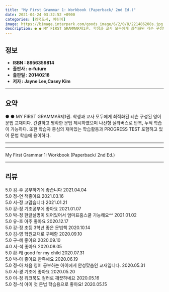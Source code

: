 ```yaml
---
title: "My First Grammar 1: Workbook (Paperback/ 2nd Ed.)"
date: 2021-04-24 03:32:52 +0900
categories: [외국도서, 어린이]
image: https://bimage.interpark.com/goods_image/6/2/0/8/221486208s.jpg
description: ● ● MY FIRST GRAMMAR제1권. 학생과 교사 모두에게 최적화된 레슨 구성된 영어 문법 교재이다. 간결하고 명확한 문법 제시하였으며 나선형 실라버스로 반복, 누적 학습이 가능하다. 또한 학습자 중심의 재미있는 학습활동과 PROGRESS TEST 포함하고 있어 문법 학습에
---
```


## **정보**

- **ISBN : 8956359814**
- **출판사 : e-future**
- **출판일 : 20140218**
- **저자 : Jayne Lee,Casey Kim**

------



## **요약**

●  ●  MY FIRST GRAMMAR제1권. 학생과 교사 모두에게 최적화된 레슨 구성된 영어 문법 교재이다. 간결하고 명확한 문법 제시하였으며 나선형 실라버스로 반복, 누적 학습이 가능하다. 또한 학습자 중심의 재미있는 학습활동과 PROGRESS TEST 포함하고 있어 문법 학습에 용이하다.

------



------


My First Grammar 1: Workbook (Paperback/ 2nd Ed.) 

------


## **리뷰** 

5.0 김-주 공부하기에 좋습니다 2021.04.04 <br/>5.0 정-연 책좋아요 2021.03.16 <br/>5.0 서-정 고맙습니다  2021.01.21 <br/>5.0 강-정 기초공부에 좋아요 2021.01.07 <br/>5.0 박-정 한글설명이 되어있어서 엄마표홈스쿨 가능해요^^ 2021.01.02 <br/>5.0 유-호 아주 좋아요  2020.12.17 <br/>5.0 강-정 초등 3학년 좋은 문법책 2020.10.14 <br/>5.0 김-영 학원교재로 구매함 2020.09.10 <br/>5.0 구-혜 좋아요 2020.09.10 <br/>4.0 서-석 좋아요 2020.08.05 <br/>5.0 황-태 good for my child 2020.07.31 <br/>5.0 박-아 좋아요 만족해요 2020.06.19 <br/>5.0 정-아 처음 영어 공부하는 아이에게 안성맞춤인 교재입니다. 2020.05.31 <br/>5.0 서-경 기초에 좋아요 2020.05.20 <br/>5.0 이-정 워크북도 컬러로 깨끗하네요 2020.05.16 <br/>5.0 정-석 아이 첫 문법 학습용으로 좋아요! 2020.05.15 <br/>